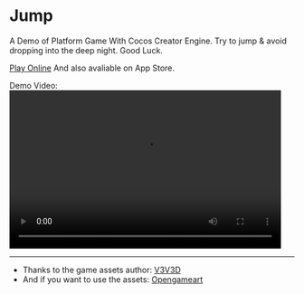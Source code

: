 # Jump
A Demo of Platform Game With Cocos Creator Engine.
Try to jump & avoid dropping into the deep night. Good Luck.

[Play Online](https://nanqunchen.github.io/Jump/build/web-desktop/) 
And also avaliable on App Store.

Demo Video:
<video width="480" height="280" controls>
  <source src="https://nanqunchen.github.io/Jump/docs/DemoVideo.mp4" type="video/mp4">
</video>

---
* Thanks to the game assets author: [V3V3D](https://www.patreon.com/V3X3D)
* And if you want to use the assets: [Opengameart](https://opengameart.org/content/deep-night-8x8-platformer-assets)